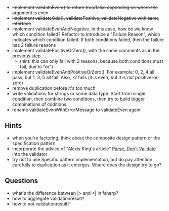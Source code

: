 - ~~Implement validateEven() to return true/false depending on where the argument is even~~
- ~~implement validateOdd(), validatePositive, validateNegative with same interface~~
- implement validateEvenAndNegative. In this case, how do we know which condition failed? Refactor to introduce a "Failure Reason", which indicates which condition failed. If both conditions failed, then the failure has 2 failure reasons
- implement validatePositiveOrZero(), with the same comments as in the previous step.
  - (hint: this can only fail with 2 reasons, because both conditions must fail, due to "or")
- implement validateEvenAndPositiveOrZero(). For example: 0, 2, 4 all pass, but 1, 3, 5 all fail. Also, -2 fails (it is even, but it is not positive-or-zero)
- remove duplication before it's too much
- write validations for strings or some data type. Start from single condition, then combine two conditions, then try to build bigger combinations of coditions.
- rename validateEvenWithErrorMessage to validateEven again 

## Hints
- when you're factoring, think about the composite design pattern or the specification pattern
- incorporate the advice of "Alexis King's article" [Parse, Don't Validate](https://lexi-lambda.github.io/blog/2019/11/05/parse-don-t-validate/) into the validator
- try not to use Specific pattern implementation, but do pay attention carefully to duplication as it emerges. Where does the design try to go?

## Questions
- what's the difference between |> and <| in fsharp?
- how to aggregate validationresult?
- how to not validationresult?